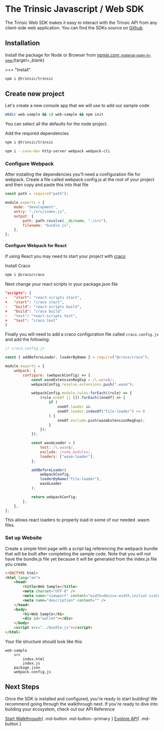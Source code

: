 # The Trinsic Javascript / Web SDK

The Trinsic Web SDK makes it easy to interact with the Trinsic API from any client-side web application. You can find the SDKs source on [Github](https://github.com/trinsic-id/sdk/tree/main/web).

## Installation

Install the package for Node or Browser from [npmjs.com <small>:material-open-in-new:</small>](https://www.npmjs.com/package/@trinsic/trinsic){target=\_blank}

=== "Install"

```bash
npm i @trinsic/trinsic
```

<!-- ## Configuration -->

## Create new project

Let's create a new console app that we will use to add our sample code

```bash
mkdir web-sample && cd web-sample && npm init
```

You can select all the defaults for the node project.

Add the required dependencies

```bash
npm i @trinsic/trinsic
```

```bash
npm i --save-dev http-server webpack webpack-cli
```

### Configure Webpack

After installing the dependencies you'll need a configuration file for webpack.
Create a file called webpack.config.js at the root of your project and then copy and paste this into that file

```js
const path = require("path");

module.exports = {
    mode: "development",
    entry: "./src/index.js",
    output: {
        path: path.resolve(__dirname, "./src"),
        filename: "bundle.js",
    },
};
```

#### Configure Webpack for React

If using React you may need to start your project with [craco](https://www.npmjs.com/package/@craco/craco)

Install Craco

```bash
npm i @craco/craco
```

Next change your react scripts in your package.json file

```json
"scripts": {
-   "start": "react-scripts start",
+   "start": "craco start",
-   "build": "react-scripts build",
+   "build": "craco build"
-   "test": "react-scripts test",
+   "test": "craco test"
}
```

Finally you will need to add a craco configuration file called `craco.config.js` and add the following:

```js
// craco.config.js

const { addBeforeLoader, loaderByName } = require("@craco/craco");

module.exports = {
    webpack: {
        configure: (webpackConfig) => {
            const wasmExtensionRegExp = /\.wasm$/;
            webpackConfig.resolve.extensions.push(".wasm");

            webpackConfig.module.rules.forEach((rule) => {
                (rule.oneOf || []).forEach((oneOf) => {
                    if (
                        oneOf.loader &&
                        oneOf.loader.indexOf("file-loader") >= 0
                    ) {
                        oneOf.exclude.push(wasmExtensionRegExp);
                    }
                });
            });

            const wasmLoader = {
                test: /\.wasm$/,
                exclude: /node_modules/,
                loaders: ["wasm-loader"],
            };

            addBeforeLoader(
                webpackConfig,
                loaderByName("file-loader"),
                wasmLoader
            );

            return webpackConfig;
        },
    },
};
```

This allows react loaders to properly load in some of our needed .wasm files.

### Set up Website

Create a simple html page with a script tag referencing the webpack bundle that will be built after completing the sample code. Note that you will not have the bundle.js file yet because it will be generated from the index.js file you create.

```html
<!DOCTYPE html>
<html lang="en">
    <head>
        <title>Web Sample</title>
        <meta charset="UTF-8" />
        <meta name="viewport" content="width=device-width,initial-scale=1" />
        <meta name="description" content="" />
    </head>
    <body>
        <h1>Web Sample</h1>
        <div id="wallet"></div>
    </body>
    <script src="../bundle.js"></script>
</html>
```

Your file structure should look like this

```
web-sample
    src
        index.html
        index.js
    package.json
    webpack.config.js
```

## Next Steps

Once the SDK is installed and configured, you're ready to start building! We recommend going through the walkthrough next. If you're ready to dive into building your ecosystem, check out our API Reference

[Start Walkthrough](../walkthroughs/vaccination.md){ .md-button .md-button--primary } [Explore API](../reference/index.md){ .md-button }
